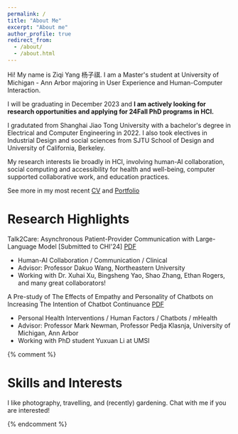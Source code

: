 ```yaml
---
permalink: /
title: "About Me"
excerpt: "About me"
author_profile: true
redirect_from: 
  - /about/
  - /about.html
---
```


Hi! My name is Ziqi Yang 杨子祺. I am a Master's student at University of Michigan - Ann Arbor majoring in User Experience and Human-Computer Interaction. 

I will be graduating in December 2023 and **I am actively looking for research opportunities and applying for 24Fall PhD programs in HCI.**

I gradutated from Shanghai Jiao Tong University with a bachelor's degree in Electrical and Computer Engineering in 2022. I also took electives in Industrial Design and social sciences from SJTU School of Design and University of California, Berkeley. 

My research interests lie broadly in HCI, involving human-AI collaboration, social computing and accessibility for health and well-being, computer supported collaborative work, and education practices.

See more in my most recent [CV](https://drive.google.com/file/d/1ggkMv91eKKnzhTDc-A9h21wX5kKpOXSL/view?usp=sharing)
and [Portfolio](https://ziqis-portfolio.webflow.io/)


# Research Highlights
<!-- <p float="left">
  <img src="/img1.png" width="100" />
  <img src="/img2.png" width="100" /> 
  <img src="/img3.png" width="100" />
</p> -->

Talk2Care: Asynchronous Patient-Provider Communication with Large-Language Model [Submitted to CHI'24]
[PDF](https://arxiv.org/abs/2309.09357)
<!-- ,[Video](https://) -->
- Human-AI Collaboration / Communication / Clinical
- Advisor: Professor Dakuo Wang, Northeastern University
- Working with Dr. Xuhai Xu, Bingsheng Yao, Shao Zhang, Ethan Rogers, and many great collaborators!


A Pre-study of The Effects of Empathy and Personality of Chatbots on Increasing The Intention of Chatbot Continuance [PDF]([https://](https://drive.google.com/file/d/1R8OSR61UOyUseOvf2t_uAYz-JDCtbojh/view?usp=drive_link))
- Personal Health Interventions / Human Factors / Chatbots / mHealth
- Advisor: Professor Mark Newman, Professor Pedja Klasnja, University of Michigan, Ann Arbor
- Working with PhD student Yuxuan Li at UMSI


<!-- Facebook for People with Dementia - Critique and Redesign
- Accessibility | Older Adults | Interaction Design
- Supervisor: Dr. Robin Brewer, University of Michigan, Ann Arbor
- [Project Paper](https://drive.google.com/file/d/1yKaZgQ0l5ZG7jOVQh-FoweCtiBrTROZ9/view?usp=share_link)

Bilibili/Cake-Making: An Online Community Analysis
- Social Computing | Online Communities
- Supervisor: Dr. Nazanin Andalibi, University of Michigan, Ann Arbor
- [Project Report](https://drive.google.com/file/d/1yKaZgQ0l5ZG7jOVQh-FoweCtiBrTROZ9/view?usp=share_link) -->


<!-- # UX Research and Design -->

<!-- I was/am previously 
- a UX designer intern at Microsoft(C+AI) and 
- product manager intern at eBay (Data Infrastructure) and Red 小红书. 

I researched the needs and pain points for professionals such as supply chain managers, data engineers, as well as vast number of consumers on social media. I aimed to design and develop products and promotes working efficiency or content quality and addresses affordance with the help of algorithms. -->



{% comment %} 
# Skills and Interests


I like photography, travelling, and (recently) gardening. Chat with me if you are interested!

{% endcomment %}
